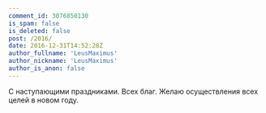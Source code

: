 ```yaml
---
comment_id: 3076850130
is_spam: false
is_deleted: false
post: /2016/
date: 2016-12-31T14:52:28Z
author_fullname: 'LeusMaximus'
author_nickname: 'LeusMaximus'
author_is_anon: false
---
```


<p>С наступающими праздниками. Всех благ. Желаю осуществления всех целей в новом году.</p>
